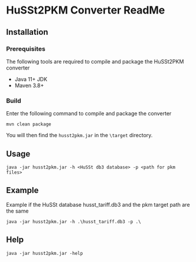 # HuSSt2PKM Converter ReadMe

## Installation

### Prerequisites

The following tools are required to compile and package the HuSSt2PKM converter

- Java 11+ JDK
- Maven 3.8+

### Build

Enter the following command to compile and package the converter

	mvn clean package
	
You will then find the `husst2pkm.jar` in the `\target` directory.

## Usage

	java -jar husst2pkm.jar -h <HuSSt db3 database> -p <path for pkm files>

## Example

Example if the HuSSt database husst_tariff.db3 and the pkm target path are the same

	java -jar husst2pkm.jar -h .\husst_tariff.db3 -p .\
	
## Help

	java -jar husst2pkm.jar -help



